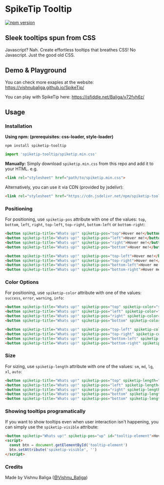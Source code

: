 # SpikeTip Tooltip

[![npm version](https://badge.fury.io/js/spiketip-tooltip.svg)](https://badge.fury.io/js/spiketip-tooltip)

## Sleek tooltips spun from CSS
Javascript? Nah. Create effortless tooltips that breathes CSS!
No Javascript. Just the good old CSS.

## Demo & Playground

You can check more exaples at the website: https://vishnubaliga.github.io/SpikeTip/

You can play with SpikeTip here: https://jsfiddle.net/Baliga/v72fyh6z/

## Usage

### Installation

**Using npm: (prerequisites: css-loader, style-loader)**
```
npm install spiketip-tooltip
```
```js
import 'spiketip-tooltip/spiketip.min.css'
```

**Manually:**
Simply download `spiketip.min.css` from this repo and add it to your HTML. e.g.

```html
<link rel="stylesheet" href="path/to/spiketip.min.css">
```

Alternatively, you can use it via CDN (provided by jsdelivr):

```html
<link rel="stylesheet" href="https://cdn.jsdelivr.net/npm/spiketip-tooltip@1.0.6/spiketip.min.css">
```

### Positioning
For positioning, use `spiketip-pos` attribute with one of the values: `top`, `bottom`, `left`, `right`, `top-left`, `top-right`, `bottom-left` or `bottom-right`:

```html
<button spiketip-title="Whats up!" spiketip-pos="top">Hover me!</button>
<button spiketip-title="Whats up!" spiketip-pos="left">Hover me!</button>
<button spiketip-title="Whats up!" spiketip-pos="right">Hover me!</button>
<button spiketip-title="Whats up!" spiketip-pos="bottom">Hover me!</button>

<button spiketip-title="Whats up!" spiketip-pos="top-left">Hover me!</button>
<button spiketip-title="Whats up!" spiketip-pos="top-right">Hover me!</button>
<button spiketip-title="Whats up!" spiketip-pos="bottom-left">Hover me!</button>
<button spiketip-title="Whats up!" spiketip-pos="bottom-right">Hover me!</button>
```
### Color Options
For positioning, use `spiketip-color` attribute with one of the values: `success`, `error`, `warning`, `info`:

```html
<button spiketip-title="Whats up!" spiketip-pos="top" spiketip-color="success">Hover me!</button>
<button spiketip-title="Whats up!" spiketip-pos="left" spiketip-color="error">Hover me!</button>
<button spiketip-title="Whats up!" spiketip-pos="right" spiketip-color="warning">Hover me!</button>
<button spiketip-title="Whats up!" spiketip-pos="bottom" spiketip-color="info">Hover me!</button>

<button spiketip-title="Whats up!" spiketip-pos="top-left" spiketip-color="warning">Hover me!</button>
<button spiketip-title="Whats up!" spiketip-pos="top-right" spiketip-color="info">Hover me!</button>
<button spiketip-title="Whats up!" spiketip-pos="bottom-left" spiketip-color="success">Hover me!</button>
<button spiketip-title="Whats up!" spiketip-pos="bottom-right" spiketip-color="error">Hover me!</button>
```

### Size
For sizing, use `spiketip-length` attribute with one of the values: `sm`, `md`, `lg`, `xl`, `auto`:

```html
<button spiketip-title="Whats up!" spiketip-pos="top" spiketip-length="sm">Hover me!</button>
<button spiketip-title="Whats up!" spiketip-pos="left" spiketip-length="md">Hover me!</button>
<button spiketip-title="Whats up!" spiketip-pos="right" spiketip-length="lg">Hover me!</button>
<button spiketip-title="Whats up!" spiketip-pos="bottom" spiketip-length="xl">Hover me!</button> 
<button spiketip-title="Whats up!" spiketip-pos="bottom" spiketip-length="auto">Hover me!</button> 
```

### Showing tooltips programatically
If you want to show tooltips even when user interaction isn't happening, you can simply use the `spiketip-visible` attribute:

```html
<button spiketip="Whats up!" spiketip-pos="up" id="tooltip-element">Hover me!</button>
<script>
  const btn = document.getElementById('tooltip-element')
  btn.setAttribute('spiketip-visible', '')
</script>
```

 

### Credits

Made by Vishnu Baliga ([@Vishnu_Baliga](https://twitter.com/Vishnu_Baliga))